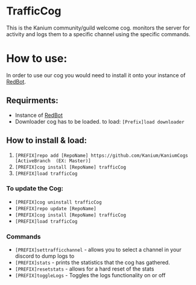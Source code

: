 # TrafficCog
This is the Kanium community/guild welcome cog. monitors the server for activity and logs them to a specific channel using the specific commands.

# How to use:
In order to use our cog you would need to install it onto your instance of [RedBot](https://github.com/Cog-Creators/Red-DiscordBot).


## Requirments:
- Instance of [RedBot](https://github.com/Cog-Creators/Red-DiscordBot)
- Downloader cog has to be loaded. to load:
    `[Prefix]load downloader`

## How to install & load:
1. `[PREFIX]repo add [RepoName] https://github.com/Kanium/KaniumCogs [ActiveBranch  (EX: Master)] `
2. `[PREFIX]cog install [RepoName] trafficCog`
3. `[PREFIX]load trafficCog`

### To update the Cog:
- `[PREFIX]cog uninstall trafficCog`
- `[PREFIX]repo update [RepoName]`
- `[PREFIX]cog install [RepoName] trafficCog`
- `[PREFIX]load trafficCog`

### Commands
- `[PREFIX]settrafficchannel` - allows you to select a channel in your discord to dump logs to
- `[PREFIX]stats` - prints the statistics that the cog has gathered.
- `[PREFIX]resetstats` - allows for a hard reset of the stats
- `[PREFIX]toggleLogs` - Toggles the logs functionality on or off
